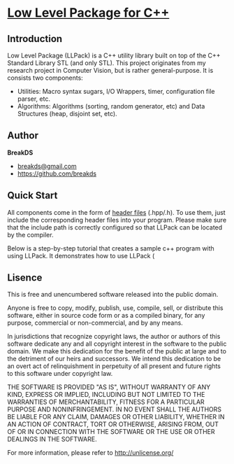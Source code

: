 # [Low Level Package for C++](http://www.azraelplanet.org/wikipages/doku.php?id=projects:llpack:start)

## Introduction

Low Level Package (LLPack) is a C++ utility library built on top of the C++ Standard Library STL (and only STL). This project originates from my research project in Computer Vision, but is rather general-purpose. It is consists two components:

* Utilities: Macro syntax sugars, I/O Wrappers, timer, configuration file parser, etc.
* Algorithms: Algorithms (sorting, random generator, etc) and Data Structures (heap, disjoint set, etc).


## Author

**BreakDS**

+ breakds@gmail.com
+ https://github.com/breakds

## Quick Start

All components come in the form of [header files](http://en.wikipedia.org/wiki/Header_file) (.hpp/.h). To use them, 
just include the corresponding header files into your program. Please make sure that the include path is
correctly configured so that LLPack can be located by the compiler.


Below is a step-by-step tutorial that creates a sample c++ program with using LLPack. It demonstrates how to 
use LLPack (

## Lisence

This is free and unencumbered software released into the public domain.

Anyone is free to copy, modify, publish, use, compile, sell, or
distribute this software, either in source code form or as a compiled
binary, for any purpose, commercial or non-commercial, and by any
means.

In jurisdictions that recognize copyright laws, the author or authors
of this software dedicate any and all copyright interest in the
software to the public domain. We make this dedication for the benefit
of the public at large and to the detriment of our heirs and
successors. We intend this dedication to be an overt act of
relinquishment in perpetuity of all present and future rights to this
software under copyright law.

THE SOFTWARE IS PROVIDED "AS IS", WITHOUT WARRANTY OF ANY KIND,
EXPRESS OR IMPLIED, INCLUDING BUT NOT LIMITED TO THE WARRANTIES OF
MERCHANTABILITY, FITNESS FOR A PARTICULAR PURPOSE AND NONINFRINGEMENT.
IN NO EVENT SHALL THE AUTHORS BE LIABLE FOR ANY CLAIM, DAMAGES OR
OTHER LIABILITY, WHETHER IN AN ACTION OF CONTRACT, TORT OR OTHERWISE,
ARISING FROM, OUT OF OR IN CONNECTION WITH THE SOFTWARE OR THE USE OR
OTHER DEALINGS IN THE SOFTWARE.

For more information, please refer to <http://unlicense.org/>



